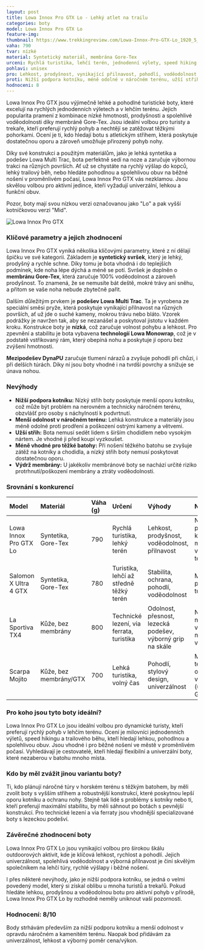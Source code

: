 ```yaml
---
layout: post
title: Lowa Innox Pro GTX Lo - Lehký atlet na trailu
categories: boty
model: Lowa Innox Pro GTX Lo
feature-img: 
thumbnail: https://www.trekkingreview.com/Lowa-Innox-Pro-GTX-Lo_1920_5_200048.jpg
vaha: 790
tvar: nízké
material: Syntetický materiál, membrána Gore-Tex
urceni: Rychlá turistika, lehčí terén, jednodenní výlety, speed hiking
pohlavi: unisex
pro: Lehkost, prodyšnost, vynikající přilnavost, pohodlí, voděodolnost.
proti: Nižší podpora kotníku, méně odolné v náročném terénu, užší střih.
hodnoceni: 8
---
```


Lowa Innox Pro GTX jsou výjimečně lehké a pohodlné turistické boty, které excelují na rychlých jednodenních výletech a v lehčím terénu. Jejich popularita pramení z kombinace nízké hmotnosti, prodyšnosti a spolehlivé voděodolnosti díky membráně Gore-Tex. Jsou ideální volbou pro turisty a trekaře, kteří preferují rychlý pohyb a nechtějí se zatěžovat těžkými pohorkami. Ocení je ti, kdo hledají botu s atletickým střihem, která poskytuje dostatečnou oporu a zároveň umožňuje přirozený pohyb nohy.

Díky své konstrukci a použitým materiálům, jako je lehká syntetika a podešev Lowa Multi Trac, bota perfektně sedí na noze a zaručuje výbornou trakci na různých površích.  Ať už se chystáte na rychlý výšlap do kopců, lehký trailový běh, nebo hledáte pohodlnou a spolehlivou obuv na běžné nošení v proměnlivém počasí, Lowa Innox Pro GTX vás nezklamou. Jsou skvělou volbou pro aktivní jedince, kteří vyžadují univerzální, lehkou a funkční obuv.

Pozor, boty mají svou nízkou verzi označovanou jako "Lo" a pak vyšší kotníčkovou verzi "Mid".

![Lowa Innox Pro GTX](https://res.cloudinary.com/dvwv5cne3/image/fetch/w_auto,h_450,c_fill,g_auto,f_auto,q_auto/https://cdn.idealo.com/folder/Product/200249/0/200249053/s1_produktbild_max/lowa-innox-pro-gtx-lo-310709-olive.jpg)

### **Klíčové parametry a jejich zhodnocení**

Lowa Innox Pro GTX vyniká několika klíčovými parametry, které z ní dělají špičku ve své kategorii.  Základem je **syntetický svršek**, který je lehký, prodyšný a rychle schne.  Díky tomu je bota vhodná i do teplejších podmínek, kde noha lépe dýchá a méně se potí.  Svršek je doplněn o **membránu Gore-Tex**, která zaručuje 100% voděodolnost a zároveň prodyšnost.  To znamená, že se nemusíte bát deště, mokré trávy ani sněhu, a přitom se vaše noha nebude zbytečně pařit.

Dalším důležitým prvkem je **podešev Lowa Multi Trac**. Ta je vyrobena ze speciální směsi pryže, která poskytuje vynikající přilnavost na různých površích, ať už jde o suché kameny, mokrou trávu nebo bláto.  Vzorek podrážky je navržen tak, aby se nezanášel a poskytoval jistotu v každém kroku. Konstrukce boty je **nízká**, což zaručuje volnost pohybu a lehkost.  Pro zpevnění a stabilitu je bota vybavena **technologií Lowa Monowrap**, což je v podstatě vstřikovaný rám, který obepíná nohu a poskytuje jí oporu bez zvýšení hmotnosti.

**Mezipodešev DynaPU** zaručuje tlumení nárazů a zvyšuje pohodlí při chůzi, i při delších túrách. Díky ní jsou boty vhodné i na tvrdší povrchy a snižuje se únava nohou.

### **Nevýhody**

*   **Nižší podpora kotníku:** Nízký střih boty poskytuje menší oporu kotníku, což může být problém na nerovném a technicky náročném terénu, obzvlášť pro osoby s náchylností k podvrtnutí.
*   **Menší odolnost v náročném terénu:** Lehká konstrukce a materiály jsou méně odolné proti prodření a poškození ostrými kameny a větvemi.
*   **Užší střih:** Bota nemusí sedět lidem s širším chodidlem nebo vysokým nártem. Je vhodné ji před koupí vyzkoušet.
*   **Méně vhodné pro těžké batohy:** Při nošení těžkého batohu se zvyšuje zátěž na kotníky a chodidla, a nízký střih boty nemusí poskytovat dostatečnou oporu.
*   **Výdrž membrány:** U jakékoliv membránové boty se nachází určité riziko protrhnutí/poškození membrány a ztráty voděodolnosti.

### **Srovnání s konkurencí**

| Model                 | Materiál                | Váha (g) | Určení                               | Výhody                                                        | Nevýhody                                                      |
| :-------------------- | :---------------------- | :------- | :----------------------------------- | :------------------------------------------------------------ | :------------------------------------------------------------ |
| Lowa Innox Pro GTX Lo | Syntetika, Gore-Tex      | 790      | Rychlá turistika, lehký terén        | Lehkost, prodyšnost, voděodolnost, přilnavost                 | Nižší podpora kotníku, méně odolné v náročném terénu            |
| Salomon X Ultra 4 GTX | Syntetika, Gore-Tex      | 780      | Turistika, lehčí až středně těžký terén | Stabilita, ochrana, pohodlí, voděodolnost                      | Méně prodyšné, tužší                                           |
| La Sportiva TX4       | Kůže, bez membrány       | 800      | Technické lezení, via ferrata, turistika | Odolnost, přesnost, lezecká podešev, výborný grip na skále     | Nižší komfort na delší vzdálenosti, nejsou voděodolné            |
| Scarpa Mojito         | Kůže, bez membrány/GTX   | 700       | Lehká turistika, volný čas            | Pohodlí, stylový design, univerzálnost                         | Méně technické, omezená voděodolnost (u verze bez GTX)          |

### **Pro koho jsou tyto boty ideální?**

Lowa Innox Pro GTX Lo jsou ideální volbou pro dynamické turisty, kteří preferují rychlý pohyb v lehčím terénu. Ocení je milovníci jednodenních výletů, speed hikingu a trailového běhu, kteří hledají lehkou, pohodlnou a spolehlivou obuv. Jsou vhodné i pro běžné nošení ve městě v proměnlivém počasí. Vyhledávají je cestovatelé, kteří hledají flexibilní a univerzální boty, které nezaberou v batohu mnoho místa.

### **Kdo by měl zvážit jinou variantu boty?**

Ti, kdo plánují náročné túry v horském terénu s těžkým batohem, by měli zvolit boty s vyšším střihem a robustnější konstrukcí, které poskytnou lepší oporu kotníku a ochranu nohy. Stejně tak lidé s problémy s kotníky nebo ti, kteří preferují maximální stabilitu, by měli sáhnout po botách s pevnější konstrukcí. Pro technické lezení a via ferraty jsou vhodnější specializované boty s lezeckou podešví.

### **Závěrečné zhodnocení boty**

Lowa Innox Pro GTX Lo jsou vynikající volbou pro širokou škálu outdoorových aktivit, kde je klíčová lehkost, rychlost a pohodlí. Jejich univerzálnost, spolehlivá voděodolnost a výborná přilnavost je činí skvělým společníkem na lehčí túry, rychlé výšlapy i běžné nošení.

I přes některé nevýhody, jako je nižší podpora kotníku, se jedná o velmi povedený model, který si získal oblibu u mnoha turistů a trekařů. Pokud hledáte lehkou, prodyšnou a voděodolnou botu pro aktivní pohyb v přírodě, Lowa Innox Pro GTX Lo by rozhodně neměly uniknout vaší pozornosti.

### **Hodnocení:** 8/10

Body strhávám především za nižší podporu kotníku a menší odolnost v opravdu náročném a kamenitém terénu. Naopak bod přidávám za univerzálnost, lehkost a výborný poměr cena/výkon.
